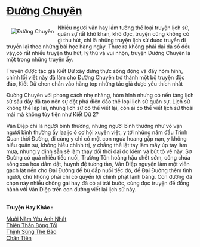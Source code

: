 <a href="https://utruyen.com/duong-chuyen/20867/" title="Đường Chuyên"><h1>Đường Chuyên</h1></a><div style="display:table"><img align="right" style="float: left; padding: 10px;" src="https://utruyen.com/images/story/200x260/duong-chuyen.jpg" alt="Đường Chuyên">Nhiều người vẫn hay lầm tưởng thể loại truyện lịch sử, quân sự rất khô khan, khó đọc, truyện cũng không có gì thu hút, chỉ là những truyện lịch sử được truyền đi truyền lại theo những bài học hàng ngày. Thực ra không phải đại đa số đều vậy,có rất nhiều truyện thu hút, lý thú và vui nhộn, truyện Đường Chuyên là một trong những truyện ấy.<p></p>Truyện được tác giả Kiết Dữ xây dựng thực sống động và đầy hóm hỉnh, chính lối viết này đã làm cho Đường Chuyên trở thành một bộ truyện độc đáo, Kiết Dữ chen chân vào hàng top những tác giả được yêu thích nhất <p></p>Đường Chuyên với phong cách nhẹ nhàng, hóm hỉnh nhưng có nền tảng lịch sử sâu dầy đã tạo nên sự đột phá điên đảo thể loại lịch sử quân sự. Lịch sử không thể lặp lại, nhưng lịch sử có thể viết lại, còn ai có thể viết lịch sử thoải mái mà không tùy tiện như Kiết Dữ 2?<p></p>Vân Diệp chỉ là người bình thường, nhưng người bình thường như vô vạn người bình thường ấy laaijc ó cơ hội xuyên việt, y tới những năm đầu Trinh Quan thời Đường, đi cùng y chỉ có một con ngựa hoang gặp nạn, y không hiểu quân sự, không hiểu chính trị, y chẳng thể lật tay làm mây úp tay làm mưa, nhưng y định sẵn sẽ làm thay đổi thời đại do kiếm và bút tô vẽ này. Sơ Đường có quá nhiều tiếc nuối, Trường Tôn hoàng hậu chết sớm, công chúa sống xoa hoa dâm dật, huynh đệ tương tàn, Vân Diệp nguyện làm một viên gạch lát nền cho Đại Đường để bù đắp nuối tiếc đó, để Đại Đường thêm tình người, chứ không phải chỉ có quyền lợi chinh phạt lạnh băng. Con đường đã chọn này nhiều chông gai hay đã có ai trải bước, cùng đọc truyện để đồng hành với Vân Diệp trên con đường viết lại lịch sử này.</div><p><br><b>Truyện Hay Khác :</b></p><a href="https://utruyen.com/muoi-nam-yeu-anh-nhat/15060/" alt="Mười Năm Yêu Anh Nhất">Mười Năm Yêu Anh Nhất</a><br/><a href="https://github.com/quanluxury/truyenhot/tree/master/truyenhay/1119/" alt="Thiên Thần Bóng Tối">Thiên Thần Bóng Tối</a><br/><a href="https://github.com/quanluxury/truyenhot/tree/master/truyenhay/12616/" alt="Thịnh Sủng Thê Bảo">Thịnh Sủng Thê Bảo</a><br/><a href="https://github.com/quanluxury/truyenhot/tree/master/truyenhay/512/" alt="Chân Tiên">Chân Tiên</a><br/>